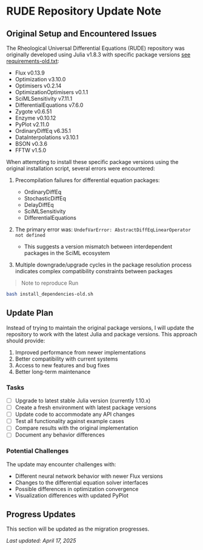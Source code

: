 # RUDE Repository Update Note

## Original Setup and Encountered Issues

The Rheological Universal Differential Equations (RUDE) repository was originally developed using Julia v1.8.3 with specific package versions [see requirements-old.txt](requirements-old.txt):

- Flux v0.13.9
- Optimization v3.10.0
- Optimisers v0.2.14
- OptimizationOptimisers v0.1.1
- SciMLSensitivity v7.11.1
- DifferentialEquations v7.6.0
- Zygote v0.6.51
- Enzyme v0.10.12
- PyPlot v2.11.0
- OrdinaryDiffEq v6.35.1
- DataInterpolations v3.10.1
- BSON v0.3.6
- FFTW v1.5.0

When attempting to install these specific package versions using the original installation script, several errors were encountered:

1. Precompilation failures for differential equation packages:
   - OrdinaryDiffEq
   - StochasticDiffEq
   - DelayDiffEq
   - SciMLSensitivity
   - DifferentialEquations

2. The primary error was: `UndefVarError: AbstractDiffEqLinearOperator not defined`
   - This suggests a version mismatch between interdependent packages in the SciML ecosystem

3. Multiple downgrade/upgrade cycles in the package resolution process indicates complex compatibility constraints between packages

> Note to reproduce
Run
```bash
bash install_dependencies-old.sh
```

## Update Plan

Instead of trying to maintain the original package versions, I will update the repository to work with the latest Julia and package versions. This approach should provide:

1. Improved performance from newer implementations
2. Better compatibility with current systems
3. Access to new features and bug fixes
4. Better long-term maintenance

### Tasks

- [ ] Upgrade to latest stable Julia version (currently 1.10.x)
- [ ] Create a fresh environment with latest package versions
- [ ] Update code to accommodate any API changes
- [ ] Test all functionality against example cases
- [ ] Compare results with the original implementation
- [ ] Document any behavior differences

### Potential Challenges

The update may encounter challenges with:
- Different neural network behavior with newer Flux versions
- Changes to the differential equation solver interfaces
- Possible differences in optimization convergence
- Visualization differences with updated PyPlot

## Progress Updates

This section will be updated as the migration progresses.

*Last updated: April 17, 2025*